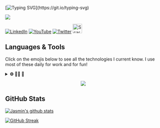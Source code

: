 [![Typing SVG](https://readme-typing-svg.herokuapp.com?size=30&color=C476C2&multiline=true&width=500&height=100&lines=Hey%2C+I'm+Jasmin!+;A+Software+Dev+from+the+UK!)](https://git.io/typing-svg)

![](https://komarev.com/ghpvc/?username=jasminappleby&color=c476c2&style=for-the-badge&label=GitHub+Profile+Views)

[![LinkedIn](https://img.shields.io/badge/linkedin-%230077B5.svg?style=for-the-badge&logo=linkedin&logoColor=white&link=https://www.linkedin.com/in/jasmin-appleby-holdham-67150814b/)](https://www.linkedin.com/in/jasmin-appleby-holdham-67150814b/)
[![YouTube](https://img.shields.io/badge/YouTube-%23FF0000.svg?style=for-the-badge&logo=YouTube&logoColor=white&link=https://www.youtube.com/channel/UCZosros5T88Yb1Z-sd7ZVKg)](https://www.youtube.com/channel/UCZosros5T88Yb1Z-sd7ZVKg)
[![Twitter](https://img.shields.io/badge/Twitter-%231DA1F2.svg?style=for-the-badge&logo=Twitter&logoColor=white&link=https://twitter.com/jasminapplebyig)](https://twitter.com/jasminapplebyig) <img src="https://media.giphy.com/media/3oFzmeVbeXIfBUl5sI/giphy.gif" alt="Scared Hiding Sticker By CsaK" width="30"/>


## Languages & Tools

Click on the emojis below to see all the technologies I current know. I use most of these daily for work and for fun!

<details>
  <summary><b>⚙️ 👩‍💻 🔧 </b></summary>
  <br>
  
  ![Azure](https://img.shields.io/badge/azure-%230072C6.svg?style=for-the-badge&logo=microsoftazure&logoColor=white)
  ![MongoDB](https://img.shields.io/badge/MongoDB-%234ea94b.svg?style=for-the-badge&logo=mongodb&logoColor=white)
  ![MySQL](https://img.shields.io/badge/mysql-%2300f.svg?style=for-the-badge&logo=mysql&logoColor=white)
  
  <img align="right" src="https://media4.giphy.com/media/aIHSZ2KQ8scknneeq9/giphy.gif?cid=ecf05e479zfuqee7xnslgn9jh0siv9cimo83m0nag4tf1pub&rid=giphy.gif" width="250" hspace="105" alt="Piplup and Ditto">
   
  ![HTML5](https://img.shields.io/badge/html5-%23E34F26.svg?style=for-the-badge&logo=html5&logoColor=white) 
  ![CSS3](https://img.shields.io/badge/css3-%231572B6.svg?style=for-the-badge&logo=css3&logoColor=white)
  ![JavaScript](https://img.shields.io/badge/javascript-%23323330.svg?style=for-the-badge&logo=javascript&logoColor=%23F7DF1E)
  ![Java](https://img.shields.io/badge/java-%23ED8B00.svg?style=for-the-badge&logo=java&logoColor=white)
  ![Scala](https://img.shields.io/badge/scala-%23DC322F.svg?style=for-the-badge&logo=scala&logoColor=white)
  ![Python](https://img.shields.io/badge/python-3670A0?style=for-the-badge&logo=python&logoColor=ffdd54)
  
  ![NodeJS](https://img.shields.io/badge/node.js-6DA55F?style=for-the-badge&logo=node.js&logoColor=white)
  ![NPM](https://img.shields.io/badge/NPM-%23000000.svg?style=for-the-badge&logo=npm&logoColor=white)
  
  ![Confluence](https://img.shields.io/badge/confluence-%23172BF4.svg?style=for-the-badge&logo=confluence&logoColor=white)
  ![Jira](https://img.shields.io/badge/jira-%230A0FFF.svg?style=for-the-badge&logo=jira&logoColor=white)
  
</details>


<p align="center">
  <a href="https://skillicons.dev">
    <img src="https://skillicons.dev/icons?i=git,kubernetes,docker,c,vim&perline=3" />
  </a>
</p>



## GitHub Stats

<a href="https://github.com/jasminappleby/github-readme-stats">
  <img align="center" src="https://github-readme-stats.vercel.app/api?username=jasminappleby&show_icons=true&include_all_commits=true&theme=cobalt" alt="Jasmin's github stats"/>
</a>


[![GitHub Streak](http://github-readme-streak-stats.herokuapp.com?user=jasminappleby&theme=cobalt&date_format=M%20j%5B%2C%20Y%5D&background=193549)](https://git.io/streak-stats)




